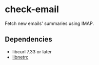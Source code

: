# check-email #

Fetch new emails' summaries using IMAP.

## Dependencies ##

* libcurl 7.33 or later
* [libnetrc](https://github.com/Yuhta/libnetrc)
